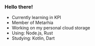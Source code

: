 ### Hello there!
- Currently learning in KPI
- Member of Metarhia
- Working on my personal cloud storage
- Using: Node.js, Rust
- Studying: Kotlin, Dart
